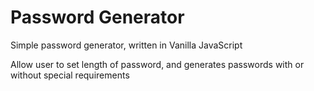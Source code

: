 # Password Generator
Simple password generator, written in Vanilla JavaScript

Allow user to set length of password, and generates passwords with or without special requirements

